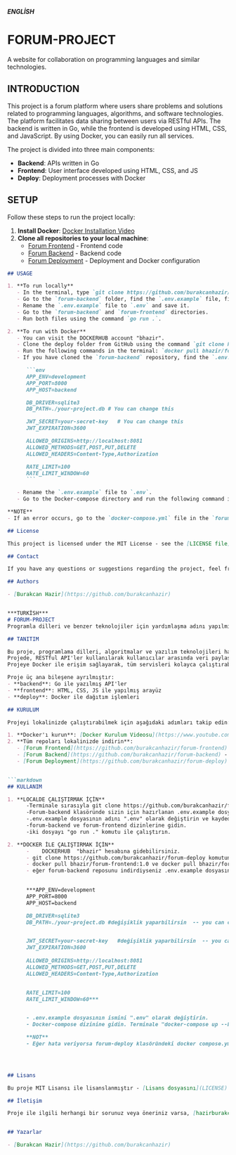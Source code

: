 ***ENGLİSH***
# FORUM-PROJECT
A website for collaboration on programming languages and similar technologies.

## INTRODUCTION

This project is a forum platform where users share problems and solutions related to programming languages, algorithms, and software technologies. The platform facilitates data sharing between users via RESTful APIs. The backend is written in Go, while the frontend is developed using HTML, CSS, and JavaScript. By using Docker, you can easily run all services.

The project is divided into three main components:
- **Backend**: APIs written in Go
- **Frontend**: User interface developed using HTML, CSS, and JS
- **Deploy**: Deployment processes with Docker

## SETUP

Follow these steps to run the project locally:

1. **Install Docker**: [Docker Installation Video](https://www.youtube.com/watch?v=iqqDU2crIEQ)
2. **Clone all repositories to your local machine**:
   - [Forum Frontend](https://github.com/burakcanhazir/forum-frontend) - Frontend code
   - [Forum Backend](https://github.com/burakcanhazir/forum-backend) - Backend code
   - [Forum Deployment](https://github.com/burakcanhazir/forum-deploy) - Deployment and Docker configuration

```markdown
## USAGE

1. **To run locally**
   - In the terminal, type `git clone https://github.com/burakcanhazir/forum-backend` and `git clone https://github.com/burakcanhazir/forum-frontend`.
   - Go to the `forum-backend` folder, find the `.env.example` file, fill in the necessary fields, and save the file.
   - Rename the `.env.example` file to `.env` and save it.
   - Go to the `forum-backend` and `forum-frontend` directories.
   - Run both files using the command `go run .`.

2. **To run with Docker**
   - You can visit the DOCKERHUB account "bhazir".
   - Clone the deploy folder from GitHub using the command `git clone https://github.com/burakcanhazir/forum-deploy`.
   - Run the following commands in the terminal: `docker pull bhazir/forum-frontend:1.0` and `docker pull bhazir/forum-backend:1.0`.
   - If you have cloned the `forum-backend` repository, find the `.env.example` file and make the necessary changes as indicated. If you haven't cloned it, here is the content of the `.env.example` file. Copy this content into a `.env` file and follow the above commands step by step.

      ```env
      APP_ENV=development
      APP_PORT=8000
      APP_HOST=backend

      DB_DRIVER=sqlite3
      DB_PATH=./your-project.db # You can change this

      JWT_SECRET=your-secret-key   # You can change this
      JWT_EXPIRATION=3600  

      ALLOWED_ORIGINS=http://localhost:8081
      ALLOWED_METHODS=GET,POST,PUT,DELETE
      ALLOWED_HEADERS=Content-Type,Authorization

      RATE_LIMIT=100  
      RATE_LIMIT_WINDOW=60
      ```

   - Rename the `.env.example` file to `.env`.
   - Go to the Docker-compose directory and run the following command in the terminal: `docker-compose up --build`.

**NOTE**
- If an error occurs, go to the `docker-compose.yml` file in the `forum-deploy` folder and check the file paths. Make sure to enter the correct paths from your local machine. Then, return to the `forum-deploy` directory and try running `docker-compose up --build` again.

## License

This project is licensed under the MIT License - see the [LICENSE file](LICENSE) for details.

## Contact

If you have any questions or suggestions regarding the project, feel free to contact me at [hazirburakcan@gmail.com].

## Authors

- [Burakcan Hazir](https://github.com/burakcanhazir)


***TURKİSH***
# FORUM-PROJECT
Programla dilleri ve benzer teknolojiler için yardımlaşma adını yapılmış bir web sitesi

## TANITIM

Bu proje, programlama dilleri, algoritmalar ve yazılım teknolojileri hakkında kullanıcıların problem ve çözümlerini birbirlerine aktardığı bir forum platformudur. 
Projede, RESTful API'ler kullanılarak kullanıcılar arasında veri paylaşımı yapılmaktadır. Backend kısmında Go dili kullanılmıştır, frontend kısmı ise HTML, CSS ve JavaScript ile geliştirilmiştir.
Projeye Docker ile erişim sağlayarak, tüm servisleri kolayca çalıştırabilirsiniz.

Proje üç ana bileşene ayrılmıştır:
- **backend**: Go ile yazılmış API'ler
- **frontend**: HTML, CSS, JS ile yapılmış arayüz
- **deploy**: Docker ile dağıtım işlemleri

## KURULUM

Projeyi lokalinizde çalıştırabilmek için aşağıdaki adımları takip edin:

1. **Docker'ı kurun**: [Docker Kurulum Videosu](https://www.youtube.com/watch?v=iqqDU2crIEQ)
2. **Tüm repoları lokalinizde indirin**:
   - [Forum Frontend](https://github.com/burakcanhazir/forum-frontend) - Frontend kodu
   - [Forum Backend](https://github.com/burakcanhazir/forum-backend) - Backend kodu
   - [Forum Deployment](https://github.com/burakcanhazir/forum-deploy) - Dağıtım ve Docker yapılandırması


```markdown
## KULLANIM

1. **LOCALDE ÇALIŞTIRMAK İÇİN**
      -Terminale sırasıyla git clone https://github.com/burakcanhazir/forum-backend ve git clone https://github.com/burakcanhazir/forum-frontend yazın.
      -Forum-backend klasöründe sizin için hazırlanan .env.example dosyasına gidin ve belirtilen yerleri doldurun ve kaydedin.
      -.env.example dosyasının adını ".env" olarak değiştirin ve kaydedin
      -forum-backend ve forum-frontend dizinlerine gidin.
      -iki dosyayı "go run ." komutu ile çalıştırın.

2. **DOCKER İLE ÇALIŞTIRMAK İÇİN**  
      -    DOCKERHUB  "bhazir" hesabına gidebilirsiniz.
      - git clone https://github.com/burakcanhazir/forum-deploy komutunu kullanarak Githubtan deploy klasörünü çekin
      - docker pull bhazir/forum-frontend:1.0 ve docker pull bhazir/forum-backend:1.0 komutlarını sırasıyla terminale kopyalayıp yapıştırın.
      - eğer forum-backend reposunu indirdiyseniz .env.example dosyasını bulun ve size belirttiğim kısımları değiştirin. Eğer indirmediyseniz sizin için aşağıya .env.example içeriği bırakıyorum. .env isimli dosyaya yapıştırarak yukarıda belirtilen komutları tek tek uygulayın.

            
      ***APP_ENV=development
      APP_PORT=8000
      APP_HOST=backend

      DB_DRIVER=sqlite3
      DB_PATH=./your-project.db #değişiklik yaparbilirsin  -- you can change


      JWT_SECRET=your-secret-key   #değişiklik yaparbilirsin  -- you can change
      JWT_EXPIRATION=3600  
 
      ALLOWED_ORIGINS=http://localhost:8081
      ALLOWED_METHODS=GET,POST,PUT,DELETE
      ALLOWED_HEADERS=Content-Type,Authorization


      RATE_LIMIT=100  
      RATE_LIMIT_WINDOW=60***


      - .env.example dosyasının ismini ".env" olarak değiştirin. 
      - Docker-compose dizinine gidin. Terminale "docker-compose up --build" komutunu kopyalayıp yapışıtırın.

      **NOT**
      - Eğer hata veriyorsa forum-deploy klasöründeki docker compose.yml dosyasına gidin ve dosya yollarına göz atın. Localinizdeki doğru yolları girin. Ve tekrar forum-deploy dizinine gelip tekrar "docker-compose up --build" komutunu kopyalayıp yapışıtırın.


      

## Lisans

Bu proje MIT Lisansı ile lisanslanmıştır - [Lisans dosyasını](LICENSE) inceleyin. 

## İletişim

Proje ile ilgili herhangi bir sorunuz veya öneriniz varsa, [hazirburakcan@gmail.com] adresi ile iletişime geçebilirsiniz.


## Yazarlar

- [Burakcan Hazir](https://github.com/burakcanhazir)



